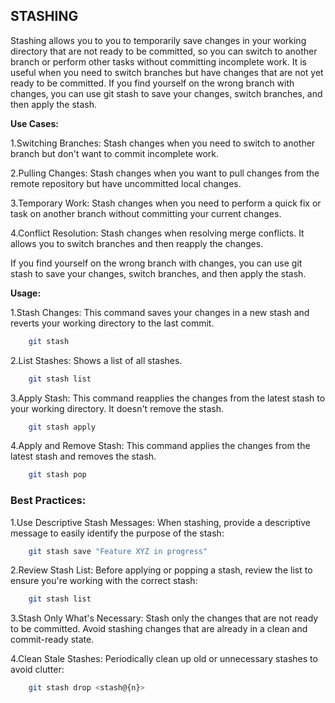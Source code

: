 ## STASHING

Stashing allows you to you to temporarily save changes in your working directory that are not ready to be committed, so you can switch to another branch or perform other tasks without committing incomplete work. It is useful when you need to switch branches but have changes that are not yet ready to be committed.
If you find yourself on the wrong branch with changes, you can use git stash to save your changes, switch branches, and then apply the stash.

**Use Cases:**

1.Switching Branches:
Stash changes when you need to switch to another branch but don't want to commit incomplete work.

2.Pulling Changes:
Stash changes when you want to pull changes from the remote repository but have uncommitted local changes.

3.Temporary Work:
Stash changes when you need to perform a quick fix or task on another branch without committing your current changes.

4.Conflict Resolution:
Stash changes when resolving merge conflicts. It allows you to switch branches and then reapply the changes.

If you find yourself on the wrong branch with changes, you can use git stash to save your changes, switch branches, and then apply the stash.

**Usage:**

1.Stash Changes:
This command saves your changes in a new stash and reverts your working directory to the last commit.

```bash
    git stash
```

2.List Stashes:
Shows a list of all stashes.

```bash
    git stash list
```

3.Apply Stash:
This command reapplies the changes from the latest stash to your working directory. It doesn't remove the stash.

```bash
    git stash apply
```

4.Apply and Remove Stash:
This command applies the changes from the latest stash and removes the stash.

```bash
    git stash pop
```

### Best Practices:

1.Use Descriptive Stash Messages:
When stashing, provide a descriptive message to easily identify the purpose of the stash:

```bash
    git stash save "Feature XYZ in progress"
```

2.Review Stash List:
Before applying or popping a stash, review the list to ensure you're working with the correct stash:

```bash
    git stash list
```

3.Stash Only What's Necessary:
Stash only the changes that are not ready to be committed. Avoid stashing changes that are already in a clean and commit-ready state.

4.Clean Stale Stashes:
Periodically clean up old or unnecessary stashes to avoid clutter:

```bash
    git stash drop <stash@{n}>
```
